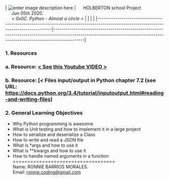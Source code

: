 | ![enter image description here](https://1.bp.blogspot.com/-q5IliaSxM0Q/Tp2M2Y1vwKI/AAAAAAAAA4I/RXcz6Hisb9Q/s1600/text-x-python.png) | &nbsp;&nbsp;&nbsp;&nbsp;&nbsp;HOLBERTON school Project<br>&nbsp;&nbsp;&nbsp;&nbsp;&nbsp;Jun 05th 2020.<br>&nbsp;&nbsp;&nbsp;&nbsp;&nbsp;*< 0x0C. Python - Almost a circle >* |
|                                                                                                                                     |                                                                                                                                                                           |
|-------------------------------------------------------------------------------------------------------------------------------------|---------------------------------------------------------------------------------------------------------------------------------------------------------------------------|

### **1. Resources**  

### **a.** Resource:  [< See this Youtube VIDEO >](https://www.youtube.com/watch?v=1N0rxIhM0mA)  
### **b.** Resource:  [< Files input/output in Python chapter 7.2 (see URL: https://docs.python.org/3.4/tutorial/inputoutput.html#reading-and-writing-files)  

### **2. General Learning Objectives**  
- Why Python programming is awesome  
- What is Unit testing and how to implement it in a large project  
- How to serialize and deserialize a Class  
- How to write and read a JSON file  
- What is *args and how to use it  
- What is **kwargs and how to use it  
- How to handle named arguments in a function  
===================================  
Name: RONNIE BARRIOS MORALES.  
Email: ronnie.coding@gmail.com
